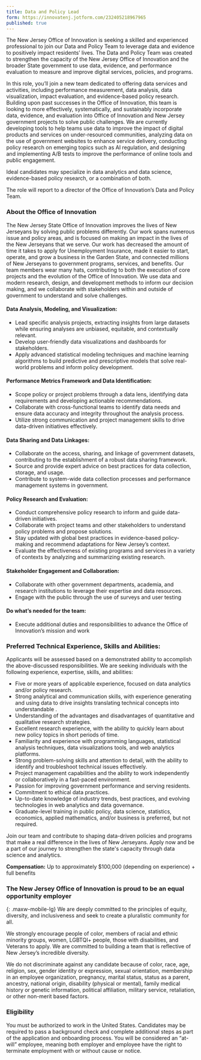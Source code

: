 ```yaml
---
title: Data and Policy Lead
form: https://innovatenj.jotform.com/232405218967965
published: true
---
```


The New Jersey Office of Innovation is seeking a skilled and experienced professional to join our Data and Policy Team to leverage data and evidence to positively impact residents’ lives. The Data and Policy Team was created to strengthen the capacity of the New Jersey Office of Innovation and the broader State government to use data, evidence, and performance evaluation to measure and improve digital services, policies, and programs. 

In this role, you’ll join a new team dedicated to offering data services and activities, including performance measurement, data analysis, data visualization, impact evaluation, and evidence-based policy research. Building upon past successes in the Office of Innovation, this team is looking to more effectively, systematically, and sustainably incorporate data, evidence, and evaluation into Office of Innovation and New Jersey government projects to solve public challenges. We are currently developing tools to help teams use data to improve the impact of digital products and services on under-resourced communities, analyzing data on the use of government websites to enhance service delivery, conducting policy research on emerging topics such as AI regulation, and designing and implementing A/B tests to improve the performance of online tools and public engagement.

Ideal candidates may specialize in data analytics and data science, evidence-based policy research, or a combination of both.

The role will report to a director of the Office of Innovation’s Data and Policy Team.

### About the Office of Innovation

The New Jersey State Office of Innovation improves the lives of New Jerseyans by solving public problems differently. Our work spans numerous issue and policy areas, and is focused on making an impact in the lives of the New Jerseyans that we serve. Our work has decreased the amount of time it takes to apply for Unemployment Insurance, made it easier to start, operate, and grow a business in the Garden State, and connected millions of New Jerseyans to government programs, services, and benefits. Our team members wear many hats, contributing to both the execution of core projects and the evolution of the Office of Innovation. We use data and modern research, design, and development methods to inform our decision making, and we collaborate with stakeholders within and outside of government to understand and solve challenges.

#### Data Analysis, Modeling, and Visualization:

- Lead specific analysis projects, extracting insights from large datasets while ensuring analyses are unbiased, equitable, and contextually relevant.
- Develop user-friendly data visualizations and dashboards for stakeholders.
- Apply advanced statistical modeling techniques and machine learning algorithms to build predictive and prescriptive models that solve real-world problems and inform policy development.

#### Performance Metrics Framework and Data Identification:

- Scope policy or project problems through a data lens, identifying data requirements and developing actionable recommendations.
- Collaborate with cross-functional teams to identify data needs and ensure data accuracy and integrity throughout the analysis process.
- Utilize strong communication and project management skills to drive data-driven initiatives effectively.

#### Data Sharing and Data Linkages:

- Collaborate on the access, sharing, and linkage of government datasets, contributing to the establishment of a robust data sharing framework.
- Source and provide expert advice on best practices for data collection, storage, and usage.
- Contribute to system-wide data collection processes and performance management systems in government.

#### Policy Research and Evaluation:

- Conduct comprehensive policy research to inform and guide data-driven initiatives.
- Collaborate with project teams and other stakeholders to understand policy problems and propose solutions.
- Stay updated with global best practices in evidence-based policy-making and recommend adaptations for New Jersey’s context.
- Evaluate the effectiveness of existing programs and services in a variety of contexts by analyzing and summarizing existing research.

#### Stakeholder Engagement and Collaboration:

- Collaborate with other government departments, academia, and research institutions to leverage their expertise and data resources.
- Engage with the public through the use of surveys and user testing

#### Do what’s needed for the team:

- Execute additional duties and responsibilities to advance the Office of Innovation’s mission and work

### Preferred Technical Experience, Skills and Abilities:

Applicants will be assessed based on a demonstrated ability to accomplish the above-discussed responsibilities. We are seeking individuals with the following experience, expertise, skills, and abilities:

- Five or more years of applicable experience, focused on data analytics and/or policy research.
- Strong analytical and communication skills, with experience generating and using data to drive insights translating technical concepts into understandable .
- Understanding of the advantages and disadvantages of quantitative and qualitative research strategies.
- Excellent research experience, with the ability to quickly learn about new policy topics in short periods of time.
- Familiarity and experience with programming languages, statistical analysis techniques, data visualizations tools, and web analytics platforms.
- Strong problem-solving skills and attention to detail, with the ability to identify and troubleshoot technical issues effectively.
- Project management capabilities and the ability to work independently or collaboratively in a fast-paced environment.
- Passion for improving government performance and serving residents.
- Commitment to ethical data practices.
- Up-to-date knowledge of industry trends, best practices, and evolving technologies in web analytics and data governance.
- Graduate-level training in public policy, data science, statistics, economics, applied mathematics, and/or business is preferred, but not required.

Join our team and contribute to shaping data-driven policies and programs that make a real difference in the lives of New Jerseyans. Apply now and be a part of our journey to strengthen the state's capacity through data science and analytics.

**Compensation:** Up to approximately $100,000 (depending on experience) + full benefits

### The New Jersey Office of Innovation is proud to be an equal opportunity employer
{: .maxw-mobile-lg}
We are deeply committed to the principles of equity, diversity, and inclusiveness and seek to create a pluralistic community for all.

We strongly encourage people of color, members of racial and ethnic minority groups, women, LGBTQI+ people, those with disabilities, and Veterans to apply. We are committed to building a team that is reflective of New Jersey’s incredible diversity.  

We do not discriminate against any candidate because of color, race, age, religion, sex, gender identity or expression, sexual orientation, membership in an employee organization, pregnancy, marital status, status as a parent, ancestry, national origin, disability (physical or mental), family medical history or genetic information, political affiliation, military service, retaliation, or other non-merit based factors.

### Eligibility

You must be authorized to work in the United States. Candidates may be required to pass a background check and complete additional steps as part of the application and onboarding process. You will be considered an “at-will” employee, meaning both employer and employee have the right to terminate employment with or without cause or notice.   
